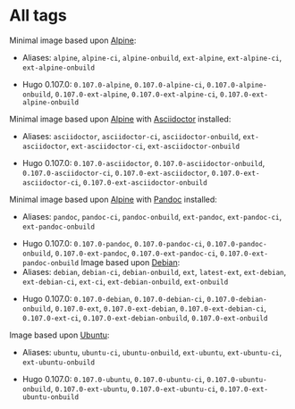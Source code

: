 # All tags

Minimal image based upon [Alpine](https://hub.docker.com/r/_/alpine/):
* Aliases: `alpine`, `alpine-ci`, `alpine-onbuild`, `ext-alpine`, `ext-alpine-ci`, `ext-alpine-onbuild`
<!-- * Hugo NEXT: `NEXT-alpine`, `NEXT-alpine-ci`, `NEXT-alpine-onbuild`, `NEXT-ext-alpine`, `NEXT-ext-alpine-ci`, `NEXT-ext-alpine-onbuild` -->
* Hugo 0.107.0: `0.107.0-alpine`, `0.107.0-alpine-ci`, `0.107.0-alpine-onbuild`, `0.107.0-ext-alpine`, `0.107.0-ext-alpine-ci`, `0.107.0-ext-alpine-onbuild`

Minimal image based upon [Alpine](https://hub.docker.com/r/_/alpine/) with [Asciidoctor](http://asciidoctor.org/) installed:
* Aliases: `asciidoctor`, `asciidoctor-ci`, `asciidoctor-onbuild`, `ext-asciidoctor`, `ext-asciidoctor-ci`, `ext-asciidoctor-onbuild`
<!-- * Hugo NEXT: `NEXT-asciidoctor`, `NEXT-asciidoctor-onbuild`, `NEXT-asciidoctor-ci`, `NEXT-ext-asciidoctor`, `NEXT-ext-asciidoctor-ci`, `NEXT-ext-asciidoctor-onbuild` -->
* Hugo 0.107.0: `0.107.0-asciidoctor`, `0.107.0-asciidoctor-onbuild`, `0.107.0-asciidoctor-ci`, `0.107.0-ext-asciidoctor`, `0.107.0-ext-asciidoctor-ci`, `0.107.0-ext-asciidoctor-onbuild`

Minimal image based upon [Alpine](https://hub.docker.com/r/_/alpine/) with [Pandoc](https://pandoc.org/) installed:
* Aliases: `pandoc`, `pandoc-ci`, `pandoc-onbuild`, `ext-pandoc`, `ext-pandoc-ci`, `ext-pandoc-onbuild`
<!-- * Hugo NEXT: `NEXT-pandoc`, `NEXT-pandoc-ci`, `NEXT-pandoc-onbuild`, `NEXT-ext-pandoc`, `NEXT-ext-pandoc-ci`, `NEXT-ext-pandoc-onbuild` -->
* Hugo 0.107.0: `0.107.0-pandoc`, `0.107.0-pandoc-ci`, `0.107.0-pandoc-onbuild`, `0.107.0-ext-pandoc`, `0.107.0-ext-pandoc-ci`, `0.107.0-ext-pandoc-onbuild`
Image based upon [Debian](https://hub.docker.com/r/_/debian/):
* Aliases: `debian`, `debian-ci`, `debian-onbuild`, `ext`, `latest-ext`, `ext-debian`, `ext-debian-ci`, `ext-ci`, `ext-debian-onbuild`, `ext-onbuild`
<!-- * Hugo NEXT: `NEXT-debian`, `NEXT-debian-ci`, `NEXT-debian-onbuild`, `NEXT-ext`, `NEXT-ext-debian`, `NEXT-ext-debian-ci`, `NEXT-ext-ci`, `NEXT-ext-debian-onbuild`, `NEXT-ext-onbuild` -->
* Hugo 0.107.0: `0.107.0-debian`, `0.107.0-debian-ci`, `0.107.0-debian-onbuild`, `0.107.0-ext`, `0.107.0-ext-debian`, `0.107.0-ext-debian-ci`, `0.107.0-ext-ci`, `0.107.0-ext-debian-onbuild`, `0.107.0-ext-onbuild`

Image based upon [Ubuntu](https://hub.docker.com/r/_/ubuntu/):
* Aliases: `ubuntu`, `ubuntu-ci`, `ubuntu-onbuild`, `ext-ubuntu`, `ext-ubuntu-ci`, `ext-ubuntu-onbuild`
<!-- * Hugo NEXT: `NEXT-ubuntu`, `NEXT-ubuntu-ci`, `NEXT-ubuntu-onbuild`, `NEXT-ext-ubuntu`, `NEXT-ext-ubuntu-ci`, `NEXT-ext-ubuntu-onbuild` -->
* Hugo 0.107.0: `0.107.0-ubuntu`, `0.107.0-ubuntu-ci`, `0.107.0-ubuntu-onbuild`, `0.107.0-ext-ubuntu`, `0.107.0-ext-ubuntu-ci`, `0.107.0-ext-ubuntu-onbuild`